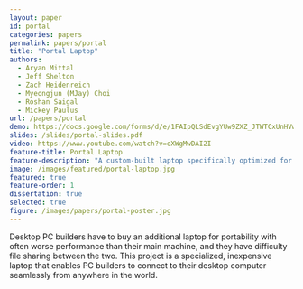 ```yaml
---
layout: paper
id: portal
categories: papers
permalink: papers/portal
title: "Portal Laptop"
authors:
  - Aryan Mittal
  - Jeff Shelton
  - Zach Heidenreich
  - Myeongjun (MJay) Choi
  - Roshan Saigal
  - Mickey Paulus
url: /papers/portal
demo: https://docs.google.com/forms/d/e/1FAIpQLSdEvgYUw9ZXZ_JTWTCxUnHVwLMMpg6w2EhDlae16Jx1t4z4MQ/viewform
slides: /slides/portal-slides.pdf
video: https://www.youtube.com/watch?v=oXWgMwDAI2I
feature-title: Portal Laptop
feature-description: "A custom-built laptop specifically optimized for low-latency remote desktop connections requiring virtually no user setup."
image: /images/featured/portal-laptop.jpg
featured: true
feature-order: 1
dissertation: true
selected: true
figure: /images/papers/portal-poster.jpg
---
```


Desktop PC builders have to buy an additional laptop for portability with often worse performance than their main machine, and they have difficulty file sharing between the two. This project is a specialized, inexpensive laptop that enables PC builders to connect to their desktop computer seamlessly from anywhere in the world.